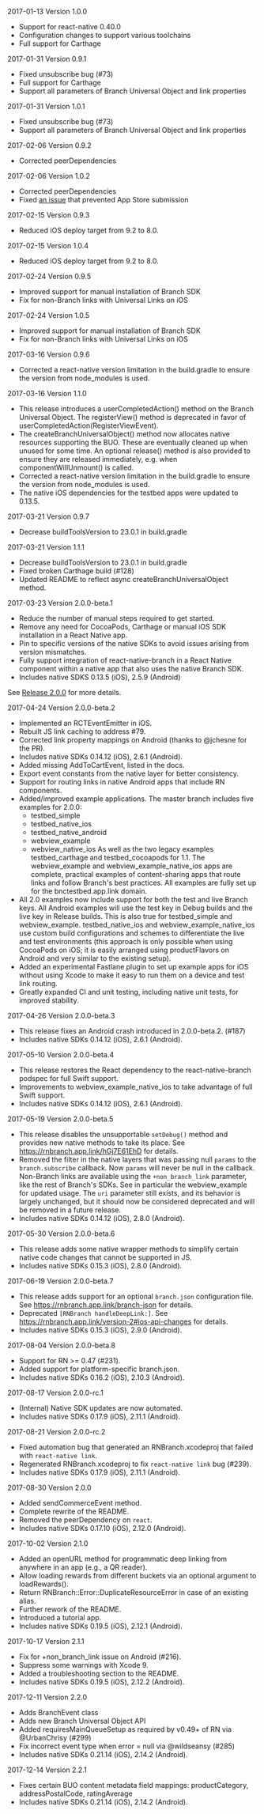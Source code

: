 2017-01-13  Version 1.0.0

  * Support for react-native 0.40.0
  * Configuration changes to support various toolchains
  * Full support for Carthage

2017-01-31  Version 0.9.1

  * Fixed unsubscribe bug (#73)
  * Full support for Carthage
  * Support all parameters of Branch Universal Object and link properties

2017-01-31  Version 1.0.1

  * Fixed unsubscribe bug (#73)
  * Support all parameters of Branch Universal Object and link properties

2017-02-06  Version 0.9.2

  * Corrected peerDependencies

2017-02-06  Version 1.0.2

  * Corrected peerDependencies
  * Fixed [an issue](https://github.com/BranchMetrics/react-native-branch-deep-linking/pull/93) that prevented App Store submission

2017-02-15  Version 0.9.3

  * Reduced iOS deploy target from 9.2 to 8.0.

2017-02-15  Version 1.0.4

  * Reduced iOS deploy target from 9.2 to 8.0.

2017-02-24  Version 0.9.5

  * Improved support for manual installation of Branch SDK
  * Fix for non-Branch links with Universal Links on iOS

2017-02-24  Version 1.0.5

  * Improved support for manual installation of Branch SDK
  * Fix for non-Branch links with Universal Links on iOS

2017-03-16  Version 0.9.6

  * Corrected a react-native version limitation in the build.gradle to ensure the version from node_modules is used.

2017-03-16  Version 1.1.0

  * This release introduces a userCompletedAction() method on the Branch Universal Object. The registerView() method
  is deprecated in favor of userCompletedAction(RegisterViewEvent).
  * The createBranchUniversalObject() method now allocates native resources supporting the BUO. These are eventually
  cleaned up when unused for some time. An optional release() method is also provided to ensure they are released
  immediately, e.g. when componentWillUnmount() is called.
  * Corrected a react-native version limitation in the build.gradle to ensure the version from node_modules is used.
  * The native iOS dependencies for the testbed apps were updated to 0.13.5.

2017-03-21  Version 0.9.7

  * Decrease buildToolsVersion to 23.0.1 in build.gradle

2017-03-21  Version 1.1.1

  * Decrease buildToolsVersion to 23.0.1 in build.gradle
  * Fixed broken Carthage build (#128)
  * Updated README to reflect async createBranchUniversalObject method.

2017-03-23  Version 2.0.0-beta.1

  * Reduce the number of manual steps required to get started.
  * Remove any need for CocoaPods, Carthage or manual iOS SDK installation in a React Native app.
  * Pin to specific versions of the native SDKs to avoid issues arising from version mismatches.
  * Fully support integration of react-native-branch in a React Native component within a native
    app that also uses the native Branch SDK.
  * Includes native SDKS 0.13.5 (iOS), 2.5.9 (Android)

  See [Release 2.0.0](https://github.com/BranchMetrics/react-native-branch-deep-linking/blob/master/docs/Release-2.0.0.md) for more details.

2017-04-24  Version 2.0.0-beta.2

  * Implemented an RCTEventEmitter in iOS.
  * Rebuilt JS link caching to address #79.
  * Corrected link property mappings on Android (thanks to @jchesne for the PR).
  * Includes native SDKs 0.14.12 (iOS), 2.6.1 (Android).
  * Added missing AddToCartEvent, listed in the docs.
  * Export event constants from the native layer for better consistency.
  * Support for routing links in native Android apps that include RN components.
  * Added/improved example applications. The master branch includes five examples for 2.0.0:
    - testbed_simple
    - testbed_native_ios
    - testbed_native_android
    - webview_example
    - webview_native_ios
    As well as the two legacy examples testbed_carthage and testbed_cocoapods for 1.1. The
    webview_example and webview_example_native_ios apps are complete, practical examples of
    content-sharing apps that route links and follow Branch's best practices. All examples
    are fully set up for the bnctestbed.app.link domain.
  * All 2.0 examples now include support for both the test and live Branch keys. All Android
    examples will use the test key in Debug builds and the live key in Release builds. This
    is also true for testbed_simple and webview_example. testbed_native_ios and
    webview_example_native_ios use custom build configurations and schemes to differentiate
    the live and test environments (this approach is only possible when using CocoaPods on iOS;
    it is easily arranged using productFlavors on Android and very similar to the existing
    setup).
  * Added an experimental Fastlane plugin to set up example apps for iOS without using Xcode
    to make it easy to run them on a device and test link routing.
  * Greatly expanded CI and unit testing, including native unit tests, for improved stability.

2017-04-26  Version 2.0.0-beta.3

  * This release fixes an Android crash introduced in 2.0.0-beta.2. (#187)
  * Includes native SDKs 0.14.12 (iOS), 2.6.1 (Android).

2017-05-10  Version 2.0.0-beta.4

  * This release restores the React dependency to the react-native-branch podspec for full
    Swift support.
  * Improvements to webview_example_native_ios to take advantage of full Swift support.
  * Includes native SDKs 0.14.12 (iOS), 2.6.1 (Android).

2017-05-19  Version 2.0.0-beta.5

  * This release disables the unsupportable `setDebug()` method and provides new native methods to
    take its place. See https://rnbranch.app.link/hGj7E61EhD for details.
  * Removed the filter in the native layers that was passing null `params` to the `branch.subscribe` callback.
    Now `params` will never be null in the callback. Non-Branch links are
    available using the `+non_branch_link` parameter, like the rest of Branch's SDKs. See in particular the
    webview_example for updated usage. The `uri` parameter still exists, and its behavior is largely unchanged, but
    it should now be considered deprecated and will be removed in a future release.
  * Includes native SDKs 0.14.12 (iOS), 2.8.0 (Android).

2017-05-30  Version 2.0.0-beta.6

  * This release adds some native wrapper methods to simplify certain native code changes that cannot
    be supported in JS.
  * Includes native SDKs 0.15.3 (iOS), 2.8.0 (Android).

2017-06-19  Version 2.0.0-beta.7
  * This release adds support for an optional `branch.json` configuration file. See https://rnbranch.app.link/branch-json for details.
  * Deprecated `[RNBranch handleDeepLink:]`. See https://rnbranch.app.link/version-2#ios-api-changes for details.
  * Includes native SDKs 0.15.3 (iOS), 2.9.0 (Android).

2017-08-04  Version 2.0.0-beta.8
  * Support for RN >= 0.47 (#231).
  * Added support for platform-specific branch.json.
  * Includes native SDKs 0.16.2 (iOS), 2.10.3 (Android).

2017-08-17  Version 2.0.0-rc.1
  * (Internal) Native SDK updates are now automated.
  * Includes native SDKs 0.17.9 (iOS), 2.11.1 (Android).

2017-08-21  Version 2.0.0-rc.2
  * Fixed automation bug that generated an RNBranch.xcodeproj that failed with `react-native link`.
  * Regenerated RNBranch.xcodeproj to fix `react-native link` bug (#239).
  * Includes native SDKs 0.17.9 (iOS), 2.11.1 (Android).

2017-08-30  Version 2.0.0
  * Added sendCommerceEvent method.
  * Complete rewrite of the README.
  * Removed the peerDependency on `react`.
  * Includes native SDKs 0.17.10 (iOS), 2.12.0 (Android).

2017-10-02  Version 2.1.0
  * Added an openURL method for programmatic deep linking from anywhere in an app (e.g., a QR reader).
  * Allow loading rewards from different buckets via an optional argument to loadRewards().
  * Return RNBranch::Error::DuplicateResourceError in case of an existing alias.
  * Further rework of the README.
  * Introduced a tutorial app.
  * Includes native SDKs 0.19.5 (iOS), 2.12.1 (Android).

2017-10-17  Version 2.1.1
  * Fix for +non_branch_link issue on Android (#216).
  * Suppress some warnings with Xcode 9.
  * Added a troubleshooting section to the README.
  * Includes native SDKs 0.19.5 (iOS), 2.12.2 (Android).

2017-12-11  Version 2.2.0
  * Adds BranchEvent class
  * Adds new Branch Universal Object API
  * Added requiresMainQueueSetup as required by v0.49+ of RN via @UrbanChrisy (#299)
  * Fix incorrect event type when error = null via @wildseansy (#285)
  * Includes native SDKs 0.21.14 (iOS), 2.14.2 (Android).

2017-12-14  Version 2.2.1
  * Fixes certain BUO content metadata field mappings: productCategory, addressPostalCode, ratingAverage
  * Includes native SDKs 0.21.14 (iOS), 2.14.2 (Android).

